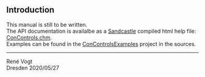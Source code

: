 ## Introduction

This manual is still to be written.  
The API documentation is availalbe as a [Sandcastle](https://github.com/EWSoftware/SHFB) compiled html help file: [ConControls.chm](api/ConControls.chm).  
Examples can be found in the [ConControlsExamples](https://github.com/ReneVogt/ConControls/tree/master/Sources/ConControlsExamples) project in the sources.

---
Ren&eacute; Vogt  
Dresden 2020/05/27